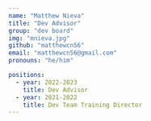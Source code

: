 ```yaml
---
name: "Matthew Nieva"
title: "Dev Advisor"
group: "dev board"
img: "mnieva.jpg"
github: "matthewcn56"
email: "matthewcn56@gmail.com"
pronouns: "he/him"

positions:
  - year: 2022-2023
    title: Dev Advisor
  - year: 2021-2022
    title: Dev Team Training Director
---
```

